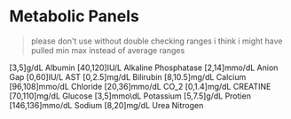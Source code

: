 # Metabolic Panels

> please don't use without double checking ranges
> i think i might have pulled min max instead of average ranges

[3,5]g/dL Albumin
[40,120]IU/L Alkaline Phosphatase
[2,14]mmo/dL Anion Gap
[0,60]IU/L AST
[0,2.5]mg/dL Bilirubin
[8,10.5]mg/dL Calcium
[96,108]mmo/dL Chloride
[20,36]mmo/dL CO\_2
[0,1.4]mg/dL CREATINE
[70,110]mg/dL Glucose
[3,5]mmo\dL Potassium
[5,7.5]g/dL Protien
[146,136]mmo/dL Sodium
[8,20]mg/dL Urea Nitrogen
